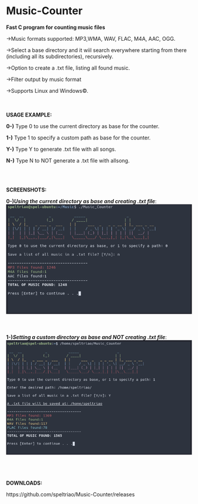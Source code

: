 # Music-Counter
<b>Fast C program for counting music files</b>

<p>->Music formats supported: MP3,WMA, WAV, FLAC, M4A, AAC, OGG.</p>
<p>->Select a base directory and it wiil search everywhere starting from there (including all its subdirectories), recursively. </p>
<p>->Option to create a .txt file, listing all found music.</p>
<p>->Filter output by music format</p>
<p>->Supports Linux and Windows©.</p>
<br><br>
<b>USAGE EXAMPLE:</b>
<p><b>0-)</b> Type 0 to use the current directory as base for the counter.</p>
<p><b>1-)</b> Type 1 to specify a custom path as base for the counter.</p>
<p><b>Y-)</b> Type Y to generate .txt file with all songs.</p>
<p><b>N-)</b> Type N to NOT generate a .txt file with allsong.</p>
<br></br>

<b>SCREENSHOTS:</b> 

<b>0-)<i>Using the current directory as base and creating .txt file</i></b>:
![ScreenShot](prints.png)
<br></br><br></br>
<b>1-)<i>Setting a custom directory as base and NOT creating .txt file</i></b>:
![ScreenShot](print.png)
<br></br>


<br></br>
<b>DOWNLOADS:</b>
<p>https://github.com/speltriao/Music-Counter/releases</p>
